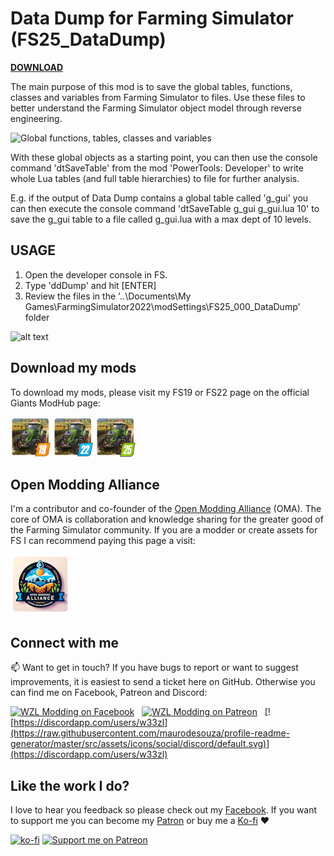 # Data Dump for Farming Simulator (FS25_DataDump)

**[DOWNLOAD](https://www.farming-simulator.com/mod.php?mod_id=303452&title=fs2025)**


The main purpose of this mod is to save the global tables, functions, classes and variables from Farming Simulator to files. Use these files to better understand the Farming Simulator object model through reverse engineering.

![Global functions, tables, classes and variables](WZLModding_DataDump_GlobalTables.PNG)

With these global objects as a starting point, you can then use the console command 'dtSaveTable' from the mod 'PowerTools: Developer' to write whole Lua tables (and full table hierarchies) to file for further analysis.

E.g. if the output of Data Dump contains a global table called 'g_gui' you can then execute the console command 'dtSaveTable g_gui g_gui.lua 10' to save the g_gui table to a file called g_gui.lua with a max dept of 10 levels.

## USAGE
1. Open the developer console in FS. 
2. Type 'ddDump' and hit [ENTER]
3. Review the files in the '..\Documents\My Games\FarmingSimulator2022\modSettings\FS25_000_DataDump' folder

![alt text](WZLModding_DataDump_Console.PNG)




## Download my mods
To download my mods, please visit my FS19 or FS22 page on the official Giants ModHub page:

[![My FS22 Mods](https://github.com/w33zl/w33zl/raw/main/GitHubIcons_MH_FS19.png)](https://www.farming-simulator.com/mods.php?title=fs2019&filter=org&org_id=140742)
[![My FS22 Mods](https://github.com/w33zl/w33zl/raw/main/GitHubIcons_MH_FS22.png)](https://www.farming-simulator.com/mods.php?title=fs2022&filter=org&org_id=140742)
[![My FS25 Mods](https://github.com/w33zl/w33zl/raw/main/GitHubIcons_MH_FS25.png)](https://www.farming-simulator.com/mods.php?title=fs2025&filter=org&org_id=140742)


## Open Modding Alliance
I'm a contributor and co-founder of the [Open Modding Alliance](https://github.com/open-modding-alliance) (OMA). The core of OMA is collaboration and knowledge sharing for the greater good of the Farming Simulator community. If you are a modder or create assets for FS I can recommend paying this page a visit:

[![Open Modding Alliance](https://github.com/w33zl/w33zl/raw/main/GitHubIcons_OMA.png)](https://github.com/open-modding-alliance)


## Connect with me
📫 Want to get in touch? If you have bugs to report or want to suggest improvements, it is easiest to send a ticket here on GitHub. Otherwise you can find me on Facebook, Patreon and Discord:


[![WZL Modding on Facebook](https://raw.githubusercontent.com/maurodesouza/profile-readme-generator/master/src/assets/icons/social/facebook/default.svg)](https://fb.com/w33zl) *&nbsp;* [![WZL Modding on Patreon](https://raw.githubusercontent.com/maurodesouza/profile-readme-generator/master/src/assets/icons/social/patreon/default.svg)](https://www.patreon.com/wzlmodding) *&nbsp;* [![https://discordapp.com/users/w33zl](https://raw.githubusercontent.com/maurodesouza/profile-readme-generator/master/src/assets/icons/social/discord/default.svg)](https://discordapp.com/users/w33zl)


## Like the work I do?
I love to hear you feedback so please check out my [Facebook](https://www.facebook.com/w33zl). If you want to support me you can become my [Patron](https://www.patreon.com/wzlmodding) or buy me a [Ko-fi](https://ko-fi.com/w33zl) :heart:

[![ko-fi](https://ko-fi.com/img/githubbutton_sm.svg)](https://ko-fi.com/X8X0BB65P) [![Support me on Patreon](https://img.shields.io/endpoint.svg?url=https%3A%2F%2Fshieldsio-patreon.vercel.app%2Fapi%3Fusername%3Dwzlmodding%3F%26type%3Dpatrons&style=for-the-badge)](https://patreon.com/wzlmodding?)

